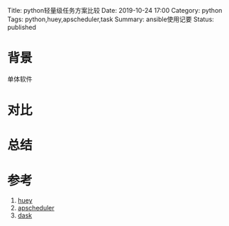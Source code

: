 Title: python轻量级任务方案比较
Date: 2019-10-24 17:00
Category: python
Tags: python,huey,apscheduler,task
Summary: ansible使用记要
Status: published

# 背景

单体软件

# 对比

# 总结


# 参考

1. [huey](https://github.com/coleifer/huey)
2. [apscheduler](https://apscheduler.readthedocs.io/en/latest/userguide.html)
3. [dask](https://github.com/dask/dask)

